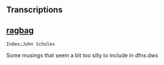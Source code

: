 <section>

# Transcriptions

</section>

<section>

# [ragbag](https://finooiigee.github.io/ragbag/)

<code>Index;John Scholes</code>

Some musings that seem a bit too silly to include in dfns.dws
</section>
